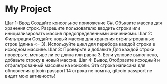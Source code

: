 ﻿# My Project
Шаг 1: Ввод
Создайте консольное приложение C#.
Объявите массив для хранения строк.
Разрешите пользователю вводить строки или инициализировать массив предопределенными значениями.
Шаг 2: Фильтрация
Создайте новый массив для хранения отфильтрованных строк (длина <= 3).
Используйте цикл для перебора каждой строки в исходном массиве.
Шаг 3: Проверьте и добавьте
Для каждой строки проверьте, меньше ли ее длина или равна 3.
Если условие выполнено, добавьте строку в новый массив.
Шаг 4: Вывод
Отобразите исходный и отфильтрованный массивы на консоли.
Эта строка написана для обновления gitcoin passport
14 строка не помгла, gitcoin passport не видит мою активность!
